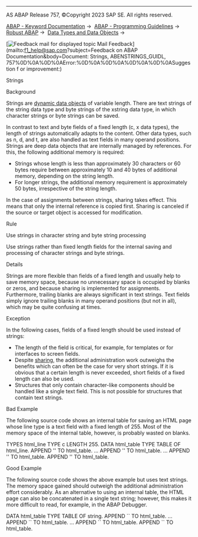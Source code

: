   

* * *

AS ABAP Release 757, ©Copyright 2023 SAP SE. All rights reserved.

[ABAP - Keyword Documentation](javascript:call_link\('abenabap.htm'\)) →  [ABAP - Programming Guidelines](javascript:call_link\('abenabap_pgl.htm'\)) →  [Robust ABAP](javascript:call_link\('abenrobust_abap_gdl.htm'\)) →  [Data Types and Data Objects](javascript:call_link\('abendata_type_obj_gdl.htm'\)) → 

 [![](Mail.gif?object=Mail.gif&sap-language=EN "Feedback mail for displayed topic") Mail Feedback](mailto:f1_help@sap.com?subject=Feedback on ABAP Documentation&body=Document: Strings, ABENSTRINGS_GUIDL, 757%0D%0A%0D%0AError:%0D%0A%0D%0A%0D%0A%0D%0ASuggestion f
or improvement:)

Strings

Background   

Strings are [dynamic data objects](javascript:call_link\('abenuse_dyn_data_object_guidl.htm'\) "Guideline") of variable length. There are text strings of the string data type and byte strings of the xstring data type, in which character strings or byte strings can be saved.

In contrast to text and byte fields of a fixed length (c, x data types), the length of strings automatically adapts to the content. Other data types, such as n, d, and t, are also handled as text fields in many operand positions. Strings are deep data objects that are internally managed by references. For this, the following additional memory is required:

-   Strings whose length is less than approximately 30 characters or 60 bytes require between approximately 10 and 40 bytes of additional memory, depending on the string length.
-   For longer strings, the additional memory requirement is approximately 50 bytes, irrespective of the string length.

In the case of assignments between strings, sharing takes effect. This means that only the internal reference is copied first. Sharing is canceled if the source or target object is accessed for modification.

Rule   

Use strings in character string and byte string processing

Use strings rather than fixed length fields for the internal saving and processing of character strings and byte strings.

Details   

Strings are more flexible than fields of a fixed length and usually help to save memory space, because no unnecessary space is occupied by blanks or zeros, and because sharing is implemented for assignments. Furthermore, trailing blanks are always significant in text strings. Text fields simply ignore trailing blanks in many operand positions (but not in all), which may be quite confusing at times.

Exception   

In the following cases, fields of a fixed length should be used instead of strings:

-   The length of the field is critical, for example, for templates or for interfaces to screen fields.
-   Despite [sharing](javascript:call_link\('abenadmin_costs_dyn_mem_obj_guidl.htm'\) "Guideline"), the additional administration work outweighs the benefits which can often be the case for very short strings. If it is obvious that a certain length is never exceeded, short fields of a fixed length can also be used.
-   Structures that only contain character-like components should be handled like a single text field. This is not possible for structures that contain text strings.

Bad Example

The following source code shows an internal table for saving an HTML page whose line type is a text field with a fixed length of 255. Most of the memory space of the internal table, however, is probably wasted on blanks.

TYPES html\_line TYPE c LENGTH 255.
DATA html\_table TYPE TABLE OF html\_line.
APPEND '<HTML>' TO html\_table.
...
APPEND '<BODY>' TO html\_table.
...
APPEND '</BODY>' TO html\_table.
APPEND '</HTML>' TO html\_table.

Good Example

The following source code shows the above example but uses text strings. The memory space gained should outweigh the additional administration effort considerably. As an alternative to using an internal table, the HTML page can also be concatenated in a single text string; however, this makes it more difficult to read, for example, in the ABAP Debugger.

DATA html\_table TYPE TABLE OF string.
APPEND \`<HTML>\` TO html\_table.
...
APPEND \`<BODY>\` TO html\_table.
...
APPEND \`</BODY>\` TO html\_table.
APPEND \`</HTML>\` TO html\_table.